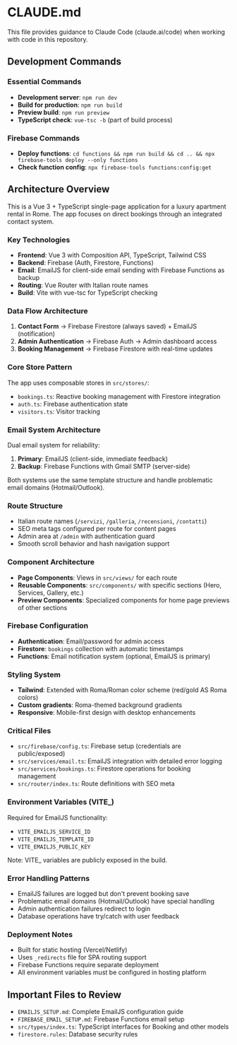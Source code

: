 # CLAUDE.md

This file provides guidance to Claude Code (claude.ai/code) when working with code in this repository.

## Development Commands

### Essential Commands
- **Development server**: `npm run dev`
- **Build for production**: `npm run build` 
- **Preview build**: `npm run preview`
- **TypeScript check**: `vue-tsc -b` (part of build process)

### Firebase Commands
- **Deploy functions**: `cd functions && npm run build && cd .. && npx firebase-tools deploy --only functions`
- **Check function config**: `npx firebase-tools functions:config:get`

## Architecture Overview

This is a Vue 3 + TypeScript single-page application for a luxury apartment rental in Rome. The app focuses on direct bookings through an integrated contact system.

### Key Technologies
- **Frontend**: Vue 3 with Composition API, TypeScript, Tailwind CSS
- **Backend**: Firebase (Auth, Firestore, Functions)
- **Email**: EmailJS for client-side email sending with Firebase Functions as backup
- **Routing**: Vue Router with Italian route names
- **Build**: Vite with vue-tsc for TypeScript checking

### Data Flow Architecture
1. **Contact Form** → Firebase Firestore (always saved) + EmailJS (notification)
2. **Admin Authentication** → Firebase Auth → Admin dashboard access
3. **Booking Management** → Firebase Firestore with real-time updates

### Core Store Pattern
The app uses composable stores in `src/stores/`:
- `bookings.ts`: Reactive booking management with Firestore integration
- `auth.ts`: Firebase authentication state
- `visitors.ts`: Visitor tracking

### Email System Architecture
Dual email system for reliability:
1. **Primary**: EmailJS (client-side, immediate feedback)
2. **Backup**: Firebase Functions with Gmail SMTP (server-side)

Both systems use the same template structure and handle problematic email domains (Hotmail/Outlook).

### Route Structure
- Italian route names (`/servizi`, `/galleria`, `/recensioni`, `/contatti`)
- SEO meta tags configured per route for content pages
- Admin area at `/admin` with authentication guard
- Smooth scroll behavior and hash navigation support

### Component Architecture
- **Page Components**: Views in `src/views/` for each route
- **Reusable Components**: `src/components/` with specific sections (Hero, Services, Gallery, etc.)
- **Preview Components**: Specialized components for home page previews of other sections

### Firebase Configuration
- **Authentication**: Email/password for admin access
- **Firestore**: `bookings` collection with automatic timestamps
- **Functions**: Email notification system (optional, EmailJS is primary)

### Styling System
- **Tailwind**: Extended with Roma/Roman color scheme (red/gold AS Roma colors)
- **Custom gradients**: Roma-themed background gradients
- **Responsive**: Mobile-first design with desktop enhancements

### Critical Files
- `src/firebase/config.ts`: Firebase setup (credentials are public/exposed)
- `src/services/email.ts`: EmailJS integration with detailed error logging
- `src/services/bookings.ts`: Firestore operations for booking management
- `src/router/index.ts`: Route definitions with SEO meta

### Environment Variables (VITE_)
Required for EmailJS functionality:
- `VITE_EMAILJS_SERVICE_ID`
- `VITE_EMAILJS_TEMPLATE_ID` 
- `VITE_EMAILJS_PUBLIC_KEY`

Note: VITE_ variables are publicly exposed in the build.

### Error Handling Patterns
- EmailJS failures are logged but don't prevent booking save
- Problematic email domains (Hotmail/Outlook) have special handling
- Admin authentication failures redirect to login
- Database operations have try/catch with user feedback

### Deployment Notes
- Built for static hosting (Vercel/Netlify)
- Uses `_redirects` file for SPA routing support
- Firebase Functions require separate deployment
- All environment variables must be configured in hosting platform

## Important Files to Review
- `EMAILJS_SETUP.md`: Complete EmailJS configuration guide
- `FIREBASE_EMAIL_SETUP.md`: Firebase Functions email setup
- `src/types/index.ts`: TypeScript interfaces for Booking and other models
- `firestore.rules`: Database security rules